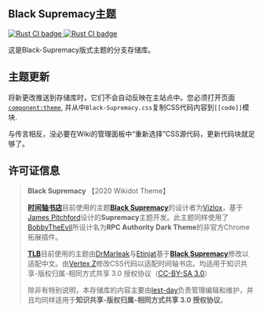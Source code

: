 ## Black Supremacy主题
<p>

<a href="https://github.com/TimeLine-Bookstore/Black-Supremacy/actions?query=workflow%3A%22Stylelint%22">
<img src="https://github.com/TimeLine-Bookstore/Black-Supremacy/workflows/Stylelint/badge.svg" alt="Rust CI badge">
</a>
 
<a href="https://github.com/TimeLine-Bookstore/Black-Supremacy/blob/master/LICENSE.md">
<img src="https://img.shields.io/badge/license-CC%20BY--SA-blue" alt="Rust CI badge">
</a>

</p>
  
这是Black-Supremacy版式主题的分支存储库。


## 主题更新

将新更改推送到存储库时，它们不会自动反映在主站点中。您必须打开页面[`component:theme`](https://timeline-bookstore.wikidot.com/component:theme), 并从中`Black-Supremacy.css`复制CSS代码内容到`[[code]]`模块.

与传言相反，没必要在Wiki的管理面板中“重新选择”CSS源代码，更新代码块就足够了。


## 许可证信息
> **Black Supremacy** 【2020 Wikidot Theme】
>
> [**时间轴书店**](https://timeline-bookstore.wikidot.com)目前使用的主题[**Black Supremacy**](https://timeline-bookstore.wikidot.com/component:theme)的设计者为[Vizlox](http://www.wikidot.com/user:info/vizlox)，基于[James Pitchford](http://www.wikidot.com/user:info/james-pitchford)设计的**Supremacy**主题开发。此主题同样使用了[BobbyTheEvil](http://www.wikidot.com/user:info/bobbytheevil)所设计名为**RPC Authority Dark Theme**的非官方Chrome拓展插件。
> 
> [**TLB**](https://timeline-bookstore.wikidot.com)目前使用的主题由[DrMarleak](http://www.wikidot.com/user:info/DrMarleak)与[Etinjat](http://www.wikidot.com/user:info/etinjat)基于[**Black Supremacy**](https://timeline-bookstore.wikidot.com/component:theme)修改以适配中文。由[Vertex Z](https://www.wikidot.com/user:info/vertex-z)修改CSS代码以适配时间轴书店。均适用于知识共享-版权归属-相同方式共享 3.0 授权协议（[CC-BY-SA 3.0](https://creativecommons.org/licenses/by-sa/3.0/)）
> 
> 除非有特别说明，本存储库的内容主要由[lest-day](https://www.wikidot.com/user:info/lest-day)负责管理编辑和维护，并且均同样适用于**知识共享-版权归属-相同方式共享 3.0 授权协议**。
